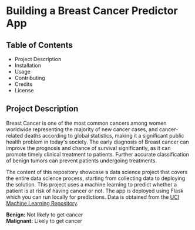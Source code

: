 # Building a Breast Cancer Predictor App

## Table of Contents

- Project Description
- Installation
- Usage
- Contributing
- Credits
- License

## Project Description

Breast Cancer is one of the most common cancers among women worldwide representing the majority of new cancer cases,
and cancer-related deaths according to global statistics, making it a significant public health problem in today's society.
The early diagnosis of Breast cancer can improve the prognosis and chance of survival significantly, as it can promote
timely clinical treatment to patients. Further accurate classification of benign tumors can prevent patients undergoing treatments.

The content of this repository showcase a data science project that covers the entire data science process, starting from
collecting data to deploying the solution. This project uses a machine learning to predict whether a patient is at risk of
having cancer or not. The app is deployed using Flask which you can run locally for predictions. Data is obtained from the
[UCI Machine Learning Repository](https://archive.ics.uci.edu/ml/datasets/Breast+Cancer+Wisconsin+%28Original%29).

**Benign:** Not likely to get cancer  
**Malignant:** Likely to get cancer
